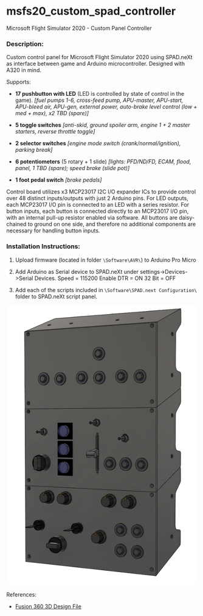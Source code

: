 # msfs20_custom_spad_controller
Microsoft Flight Simulator 2020 - Custom Panel Controller

### Description:
Custom control panel for Microsoft Flight Simulator 2020 using SPAD.neXt as interface between game and Arduino microcontroller. Designed with A320 in mind.

Supports:
- **17 pushbutton with LED** (LED is controlled by state of control in the game).
	_[fuel pumps 1-6, cross-feed pump, APU-master, APU-start, APU-bleed air, APU-gen, external power, auto-brake level control (low + med + max), x2 TBD (spare)]_
	
- **5 toggle switches**
	_[anti-skid, ground spoiler arm, engine 1 + 2 master starters, reverse throttle toggle]_
	
- **2 selector switches**
	_[engine mode switch (crank/normal/ignition), parking break]_
- **6 potentiometers** (5 rotary + 1 slide)
	_[lights: PFD/ND/FD, ECAM, flood, panel, 1 TBD (spare);  speed brake (slide pot)]_
- **1 foot pedal switch**
	_[brake pedals]_


Control board utilizes x3 MCP23017 I2C I/O expander ICs to provide control over 48 distinct inputs/outputs with just 2 Arduino pins. For LED outputs, each MCP23017 I/O pin is connected to an LED with a series resistor. For button inputs, each button is connected directly to an MCP23017 I/O pin, with an internal pull-up resistor enabled via software. All buttons are daisy-chained to ground on one side, and therefore no additional components are necessary for handling button inputs. 


### Installation Instructions:

1. Upload firmware (located in folder `\Software\AVR\`) to Arduino Pro Micro

2. Add Arduino as Serial device to SPAD.neXt under settings->Devices->Serial Devices.
	Speed = 115200
	Enable DTR = ON
	32 Bit = OFF

3. Add each of the scripts included in `\Software\SPAD.next Configuration\` folder to SPAD.neXt script panel.


![alt text](https://github.com/CubanJew/msfs20_custom_spad_controller/blob/main/resources/3d%20render.png?raw=true)

References:

- [Fusion 360 3D Design File](https://a360.co/2SDgtfb)
